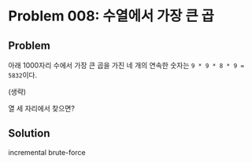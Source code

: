 # Problem 008: 수열에서 가장 큰 곱

## Problem

아래 1000자리 수에서 가장 큰 곱을 가진 네 개의 연속한 숫자는 `9 * 9 * 8 * 9 = 5832`이다.

(생략)

열 세 자리에서 찾으면?

## Solution

incremental brute-force